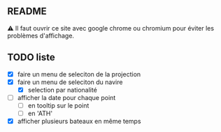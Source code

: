 ## README

:warning: Il faut ouvrir ce site avec google chrome ou chromium pour éviter les problèmes d'affichage.

## TODO liste

- [x] faire un menu de seleciton de la projection
- [x] faire un menu de seleciton du navire
  * [x] selection par nationalité
- [ ] afficher la date pour chaque point
  * [ ] en tooltip sur le point
  * [ ] en 'ATH'
- [x] afficher plusieurs bateaux en même temps
